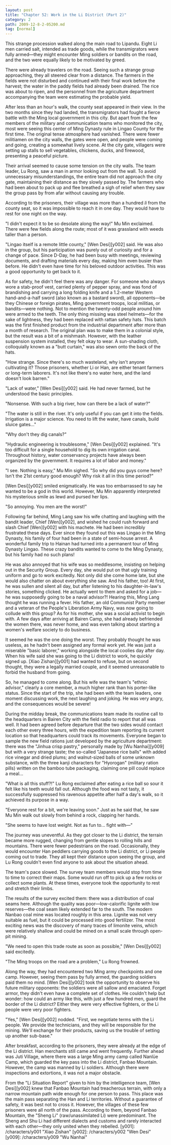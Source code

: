 ```yaml
---
layout: post
title: "Chapter 52: Work in the Li District (Part 2)"
category: 2
path: 2009-12-8-2-05200.md
tag: [normal]
---
```


This strange procession walked along the main road to Lipandu. Eight Li men carried salt, intended as trade goods, while the transmigrators were fully armed—they might encounter Ming soldiers or bandits on the road, and the two were equally likely to be motivated by greed.

There were already travelers on the road. Seeing such a strange group approaching, they all steered clear from a distance. The farmers in the fields were not disturbed and continued with their final work before the harvest; the water in the paddy fields had already been drained. The rice was about to ripen, and the personnel from the agriculture department accompanying the team were estimating the probable yield.

After less than an hour's walk, the county seat appeared in their view. In the two months since they had landed, the transmigrators had fought a fierce battle with the Ming local government in this city. But apart from the few members of the military and communication teams who monitored the city, most were seeing this center of Ming Dynasty rule in Lingao County for the first time. The original tense atmosphere had vanished. There were fewer militiamen on the city walls, the gates were open, and people were coming and going, creating a somewhat lively scene. At the city gate, villagers were setting up stalls to sell vegetables, chickens, ducks, and firewood, presenting a peaceful picture.

Their arrival seemed to cause some tension on the city walls. The team leader, Lu Rong, saw a man in armor looking out from the wall. To avoid unnecessary misunderstandings, the entire team did not approach the city gate, maintaining their distance as they slowly passed by. The farmers who had been about to pack up and flee breathed a sigh of relief when they saw the group pass by from afar without causing any trouble.

According to the prisoners, their village was more than a hundred *li* from the county seat, so it was impossible to reach it in one day. They would have to rest for one night on the way.

"I didn't expect it to be so desolate along the way!" Mu Min exclaimed. There were few fields along the route; most of it was grassland with weeds taller than a person.

"Lingao itself is a remote little county," [Wen Desi][y002] said. He was also in the group, but his participation was purely out of curiosity and for a change of pace. Since D-Day, he had been busy with meetings, reviewing documents, and drafting materials every day, making him even busier than before. He didn't even have time for his beloved outdoor activities. This was a good opportunity to get back to it.

As for safety, he didn't feel there was any danger. For someone who always wore a stab-proof vest, carried plenty of pepper spray, and was fond of brandishing and carrying a long folding knife and a 1.2-meter Western hand-and-a-half sword (also known as a bastard sword), all opponents—be they Chinese or foreign pirates, Ming government troops, local militias, or bandits—were nothing. Not to mention the twenty-odd people around him were armed to the teeth. The only thing missing was steel helmets—for the sake of lightness, they had been replaced with rattan safety hats. This batch was the first finished product from the industrial department after more than a month of research. The original plan was to make them in a colonial style, but the result was a bit of a mishmash. However, with the leather suspension system installed, they felt okay to wear. A sun-shading cloth, colloquially known as a "butt curtain," was also sewn onto the back of the hats.

"How strange. Since there's so much wasteland, why isn't anyone cultivating it? Those prisoners, whether Li or Han, are either tenant farmers or long-term laborers. It's not like there's no water here, and the land doesn't look barren."

"Lack of water," [Wen Desi][y002] said. He had never farmed, but he understood the basic principles.

"Nonsense. With such a big river, how can there be a lack of water?"

"The water is still in the river. It's only useful if you can get it into the fields. Irrigation is a major science. You need to lift the water, have canals, build sluice gates..."

"Why don't they dig canals?"

"Hydraulic engineering is troublesome," [Wen Desi][y002] explained. "It's too difficult for a single household to dig its own irrigation canal. Throughout history, water conservancy projects have always been organized by the government. It requires a lot of labor and money."

"I see. Nothing is easy," Mu Min sighed. "So why did you guys come here? Isn't the 21st century good enough? Why risk it all in this time period?"

[Wen Desi][y002] smiled enigmatically. He was too embarrassed to say he wanted to be a god in this world. However, Mu Min apparently interpreted his mysterious smile as lewd and pursed her lips.

"So annoying. You men are the worst!"

Following far behind, Ming Lang saw his wife chatting and laughing with the bandit leader, Chief [Wen][y002], and wished he could rush forward and slash Chief [Wen][y002] with his machete. He had been incredibly frustrated these days. Ever since they found out this was Lingao in the Ming Dynasty, his family of four had been in a state of semi-house arrest. A wonderful family trip to Hainan had turned into a permanent tour of Ming Dynasty Lingao. These crazy bandits wanted to come to the Ming Dynasty, but his family had no such plans!

He was also annoyed that his wife was so meddlesome, insisting on helping out in the Security Group. Every day, she would put on that ugly training uniform and go to work excitedly. Not only did she come home late, but she would also chatter on about everything she saw. And his father, too! At first, he was sullen and silent all day, but after listening to his daughter-in-law's stories, something clicked. He actually went to them and asked for a job—he was supposedly going to be a naval advisor?! Hearing this, Ming Lang thought he was running a fever. His father, an old Communist Party member and a veteran of the People's Liberation Army Navy, was now going to collude with this group? As for his mother, she was a social activist to begin with. A few days after arriving at Bairen Camp, she had already befriended the women there, was never home, and was even talking about starting a women's welfare society to do business.

It seemed he was the one doing the worst. They probably thought he was useless, as he hadn't been assigned any formal work yet. He was just a miserable "basic laborer," working alongside the local coolies day after day. When his wife said she was going to the Li district to work, he quickly signed up. [Xiao Zishan][y001] had wanted to refuse, but on second thought, they were a legally married couple, and it seemed unreasonable to forbid the husband from going.

So, he managed to come along. But his wife was the team's "ethnic advisor," clearly a core member, a much higher rank than his porter-like status. Since the start of the trip, she had been with the team leaders, one moment discussing work, the next laughing and joking. He was very angry, and the consequences would be severe!

During the midday break, the communications team made its routine call to the headquarters in Bairen City with the field radio to report that all was well. It had been agreed before departure that the two sides would contact each other every three hours, with the expedition team reporting its current location so that headquarters could track its movements. Everyone began to sample the new field rations just developed by the agriculture department: there was the "Jinhua crisp pastry," personally made by [Wu Nanhai][y009] but with a very strange taste; the so-called "Japanese rice balls" with added rice vinegar and dried plums; and walnut-sized balls of some unknown substance, with the three kanji characters for "Hyorogan" (military ration pills) written on the bamboo tube packaging, claiming one pill could replace a meal...

"What is all this stuff?!" Lu Rong exclaimed after eating a rice ball so sour it felt like his teeth would fall out. Although the food was not tasty, it successfully suppressed his ravenous appetite after half a day's walk, so it achieved its purpose in a way.

"Everyone rest for a bit, we're leaving soon." Just as he said that, he saw Mu Min walk out slowly from behind a rock, clapping her hands.

"She seems to have lost weight. Not as fun to... fight with—"

The journey was uneventful. As they got closer to the Li district, the terrain became more rugged, changing from gentle slopes to rolling hills and mountains. There were fewer pedestrians on the road. Occasionally, they would encounter Han peddlers carrying goods to the Li district, or Li people coming out to trade. They all kept their distance upon seeing the group, and Lu Rong couldn't even find anyone to ask about the situation ahead.

The team's pace slowed. The survey team members would stop from time to time to correct their maps. Some would run off to pick up a few rocks or collect some plants. At these times, everyone took the opportunity to rest and stretch their limbs.

The results of the survey excited them: there was a distribution of coal seams here. Although the quality was poor—low-calorific lignite with low reserves—the coal seam likely extended far to the south. The modern Nanbao coal mine was located roughly in this area. Lignite was not very suitable as fuel, but it could be processed into good fertilizer. The most exciting news was the discovery of many traces of limonite veins, which were relatively shallow and could be mined on a small scale through open-pit mining.

"We need to open this trade route as soon as possible," [Wen Desi][y002] said excitedly.

"The Ming troops on the road are a problem," Lu Rong frowned.

Along the way, they had encountered two Ming army checkpoints and one camp. However, seeing them pass by fully armed, the guarding soldiers paid them no mind. [Wen Desi][y002] took the opportunity to observe his future military opponents: the soldiers were all sallow and emaciated. Forget armor, they didn't even have a complete set of clothes. He couldn't help but wonder: how could an army like this, with just a few hundred men, guard the border of the Li district? Either they were very effective fighters, or the Li people were very poor fighters.

"Yes," [Wen Desi][y002] nodded. "First, we negotiate terms with the Li people. We provide the technicians, and they will be responsible for the mining. We'll exchange for their products, saving us the trouble of setting up another sub-base."

After breakfast, according to the prisoners, they were already at the edge of the Li district. Han merchants still came and went frequently. Further ahead was Juti Village, where there was a large Ming army camp called Nanlüe Camp, which guarded the key pass into the Li district, Fanbao Mountain. However, the camp was manned by Li soldiers. Although there were inspections and extortions, it was not a major obstacle.

From the "Li Situation Report" given to him by the intelligence team, [Wen Desi][y002] knew that Fanbao Mountain had treacherous terrain, with only a narrow mountain path wide enough for one person to pass. This place was the main pass separating the Han and Li territories. Without a guarantee of safety, it was best not to cross it. However, the villages of these few prisoners were all north of the pass. According to them, beyond Fanbao Mountain, the "Sheng Li" (raw/unassimilated Li) were predominant. The Sheng and Shu Li had different dialects and customs and rarely interacted with each other—they only united when they rebelled.
[y001]: /characters/y001 "Xiao Zishan"
[y002]: /characters/y002 "Wen Desi"
[y009]: /characters/y009 "Wu Nanhai"